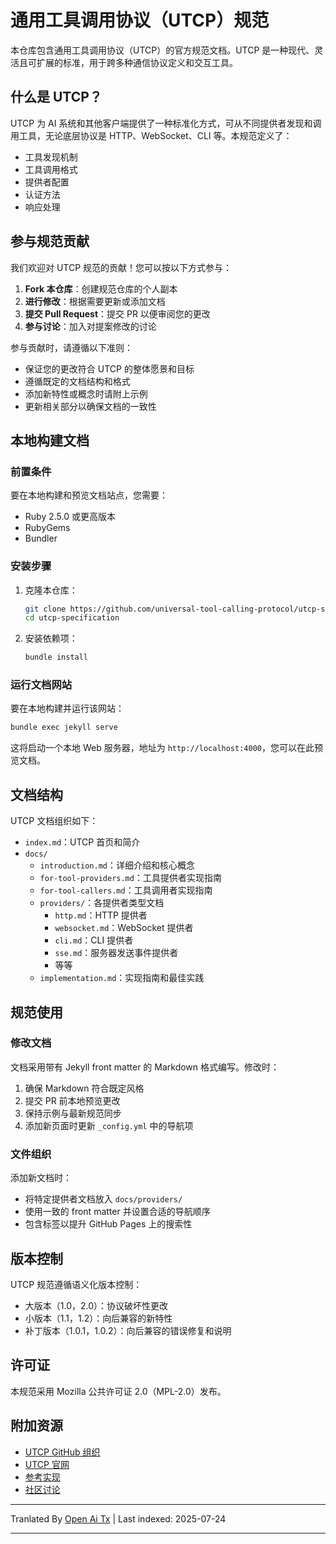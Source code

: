 # 通用工具调用协议（UTCP）规范

本仓库包含通用工具调用协议（UTCP）的官方规范文档。UTCP 是一种现代、灵活且可扩展的标准，用于跨多种通信协议定义和交互工具。

## 什么是 UTCP？

UTCP 为 AI 系统和其他客户端提供了一种标准化方式，可从不同提供者发现和调用工具，无论底层协议是 HTTP、WebSocket、CLI 等。本规范定义了：

- 工具发现机制
- 工具调用格式
- 提供者配置
- 认证方法
- 响应处理

## 参与规范贡献

我们欢迎对 UTCP 规范的贡献！您可以按以下方式参与：

1. **Fork 本仓库**：创建规范仓库的个人副本
2. **进行修改**：根据需要更新或添加文档
3. **提交 Pull Request**：提交 PR 以便审阅您的更改
4. **参与讨论**：加入对提案修改的讨论

参与贡献时，请遵循以下准则：

- 保证您的更改符合 UTCP 的整体愿景和目标
- 遵循既定的文档结构和格式
- 添加新特性或概念时请附上示例
- 更新相关部分以确保文档的一致性

## 本地构建文档

### 前置条件

要在本地构建和预览文档站点，您需要：

- Ruby 2.5.0 或更高版本
- RubyGems
- Bundler

### 安装步骤

1. 克隆本仓库：
   ```bash
   git clone https://github.com/universal-tool-calling-protocol/utcp-specification.git
   cd utcp-specification
   ```
2. 安装依赖项：

   ```bash
   bundle install
   ```
### 运行文档网站

要在本地构建并运行该网站：


```bash
bundle exec jekyll serve
```
这将启动一个本地 Web 服务器，地址为 `http://localhost:4000`，您可以在此预览文档。

## 文档结构

UTCP 文档组织如下：

- `index.md`：UTCP 首页和简介
- `docs/`
  - `introduction.md`：详细介绍和核心概念
  - `for-tool-providers.md`：工具提供者实现指南
  - `for-tool-callers.md`：工具调用者实现指南
  - `providers/`：各提供者类型文档
    - `http.md`：HTTP 提供者
    - `websocket.md`：WebSocket 提供者
    - `cli.md`：CLI 提供者
    - `sse.md`：服务器发送事件提供者
    - 等等
  - `implementation.md`：实现指南和最佳实践

## 规范使用

### 修改文档

文档采用带有 Jekyll front matter 的 Markdown 格式编写。修改时：

1. 确保 Markdown 符合既定风格
2. 提交 PR 前本地预览更改
3. 保持示例与最新规范同步
4. 添加新页面时更新 `_config.yml` 中的导航项

### 文件组织

添加新文档时：

- 将特定提供者文档放入 `docs/providers/`
- 使用一致的 front matter 并设置合适的导航顺序
- 包含标签以提升 GitHub Pages 上的搜索性

## 版本控制

UTCP 规范遵循语义化版本控制：

- 大版本（1.0，2.0）：协议破坏性更改
- 小版本（1.1，1.2）：向后兼容的新特性
- 补丁版本（1.0.1，1.0.2）：向后兼容的错误修复和说明

## 许可证

本规范采用 Mozilla 公共许可证 2.0（MPL-2.0）发布。

## 附加资源

- [UTCP GitHub 组织](https://github.com/universal-tool-calling-protocol)
- [UTCP 官网](https://utcp.io)
- [参考实现](https://github.com/universal-tool-calling-protocol/python-utcp)
- [社区讨论](https://github.com/universal-tool-calling-protocol/utcp-specification/discussions)



---

Tranlated By [Open Ai Tx](https://github.com/OpenAiTx/OpenAiTx) | Last indexed: 2025-07-24

---
